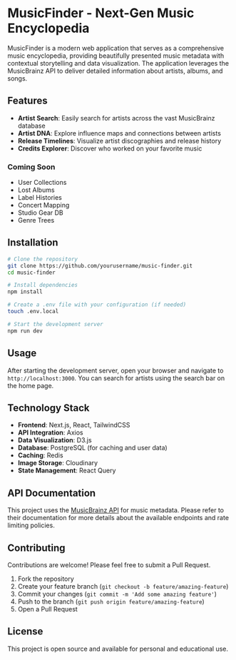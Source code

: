 # MusicFinder - Next-Gen Music Encyclopedia

MusicFinder is a modern web application that serves as a comprehensive music encyclopedia, providing beautifully presented music metadata with contextual storytelling and data visualization. The application leverages the MusicBrainz API to deliver detailed information about artists, albums, and songs.

## Features

- **Artist Search**: Easily search for artists across the vast MusicBrainz database
- **Artist DNA**: Explore influence maps and connections between artists
- **Release Timelines**: Visualize artist discographies and release history
- **Credits Explorer**: Discover who worked on your favorite music

### Coming Soon

- User Collections
- Lost Albums
- Label Histories
- Concert Mapping
- Studio Gear DB
- Genre Trees

## Installation

```bash
# Clone the repository
git clone https://github.com/yourusername/music-finder.git
cd music-finder

# Install dependencies
npm install

# Create a .env file with your configuration (if needed)
touch .env.local

# Start the development server
npm run dev
```

## Usage

After starting the development server, open your browser and navigate to `http://localhost:3000`. You can search for artists using the search bar on the home page.

## Technology Stack

- **Frontend**: Next.js, React, TailwindCSS
- **API Integration**: Axios
- **Data Visualization**: D3.js
- **Database**: PostgreSQL (for caching and user data)
- **Caching**: Redis
- **Image Storage**: Cloudinary
- **State Management**: React Query

## API Documentation

This project uses the [MusicBrainz API](https://musicbrainz.org/doc/MusicBrainz_API) for music metadata. Please refer to their documentation for more details about the available endpoints and rate limiting policies.

## Contributing

Contributions are welcome! Please feel free to submit a Pull Request.

1. Fork the repository
2. Create your feature branch (`git checkout -b feature/amazing-feature`)
3. Commit your changes (`git commit -m 'Add some amazing feature'`)
4. Push to the branch (`git push origin feature/amazing-feature`)
5. Open a Pull Request

## License

This project is open source and available for personal and educational use.